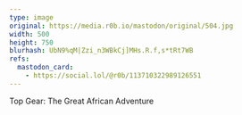 ```yaml
---
type: image
original: https://media.r0b.io/mastodon/original/504.jpg
width: 500
height: 750
blurhash: UbN9%qM|Zzi_n3WBkCj]MHs.R.f,s*tRt7WB
refs:
  mastodon_card:
    - https://social.lol/@r0b/113710322989126551
---
```


Top Gear: The Great African Adventure
